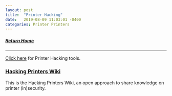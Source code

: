 ```yaml
---
layout: post
title:  "Printer Hacking"
date:   2019-08-09 11:03:01 -0400
categories: Printer Printers
---
```


##### [Return Home](https://thegetch.github.io/penetration/testing/resources/2020/07/24/Home/)

---

[Click here](https://thegetch.github.io/PenetrationTestingResources/PrinterHackingTools) for Printer Hacking tools.

### [Hacking Printers Wiki](<http://hacking-printers.net/wiki/index.php/Main_Page>)

This is the Hacking Printers Wiki, an open approach to share knowledge on printer (in)security.
